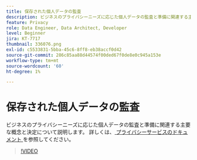 ```yaml
---
title: 保存された個人データの監査
description: ビジネスのプライバシーニーズに応じた個人データの監査と準備に関連する主要な概念と決定について説明します。
feature: Privacy
role: Data Engineer, Data Architect, Developer
level: Beginner
jira: KT-7717
thumbnail: 336076.png
exl-id: c5533831-5bba-45c6-8ff8-eb38accf0d42
source-git-commit: 286c85aa88d44574f00ded67f0de8e0c945a153e
workflow-type: tm+mt
source-wordcount: '60'
ht-degree: 1%

---
```


# 保存された個人データの監査

ビジネスのプライバシーニーズに応じた個人データの監査と準備に関連する主要な概念と決定について説明します。 詳しくは、[ プライバシーサービスのドキュメント ](https://experienceleague.adobe.com/docs/experience-platform/privacy/home.html?lang=ja) を参照してください。

>[!VIDEO](https://video.tv.adobe.com/v/336076?learn=on&enablevpops)
